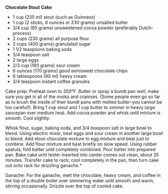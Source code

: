 **Chocolate Stout Cake**
* 1 cup (235 ml) stout (such as Guinness)
* 1 cup (2 sticks, 8 ounces or 230 grams) unsalted butter
* 3/4 cup (65 grams) unsweetened cocoa powder (preferably Dutch-process)
* 2 cups (230 grams) all purpose flour
* 2 cups (400 grams) granulated sugar
* 1 1/2 teaspoons baking soda
* 3/4 teaspoon salt
* 2 large eggs
* 2/3 cup (160 grams) sour cream
* 6 ounces (170 grams) good semisweet chocolate chips
* 6 tablespoons (90 ml) heavy cream
* 3/4 teaspoon instant coffee granules

Cake prep:
Preheat oven to 350°F. Butter or spray a bundt pan well; make sure you get in all of the nooks and crannies. (Some people even go so far as to brush the inside of their bundt pans with melted butter–you cannot be too careful!). Bring 1 cup stout and 1 cup butter to simmer in heavy large saucepan over medium heat. Add cocoa powder and whisk until mixture is smooth. Cool slightly.

Whisk flour, sugar, baking soda, and 3/4 teaspoon salt in large bowl to blend. Using electric mixer, beat eggs and sour cream in another large bowl to blend. Add stout-chocolate mixture to egg mixture and beat just to combine. Add flour mixture and beat briefly on slow speed. Using rubber spatula, fold batter until completely combined. Pour batter into prepared pan. Bake cake until tester inserted into center comes out clean, about 35 minutes. Transfer cake to rack; cool completely in the pan, then turn cake out onto rack for drizzling ganache.*

Ganache: 
For the ganache, melt the chocolate, heavy cream, and coffee in the top of a double boiler over simmering water until smooth and warm, stirring occasionally. Drizzle over the top of cooled cake.
